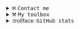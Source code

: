 <details>
  <summary>&#x2709; <samp>Contact me</samp></summary>
  <br>
  Send me an <a href=mailto:biz.maciej.krol@gmail.com>email</a>
  <br>
</details>

<details>
  <summary>&#x2692; <samp>My toolbox</samp></summary>
  <br>
  <img src="https://skillicons.dev/icons?i=html,css,js,ts,scss" alt="(Image failed to load) HTML5, CSS3, Javascript, Typescript, SASS/SCSS" height=32/>
  <br>
  <img src="https://skillicons.dev/icons?i=react,nextjs,nodejs,tailwind,figma,github,vite,vscode" alt="(Image failed to load) React, NextJS, NodeJS, Tailwind, Figma, Github, Vite, Vscode" height=32/>
</details>

<details>
  <summary>:trollface: <samp>GitHub stats</samp></summary>
  <br>
  
<span>
  <img src='https://github-readme-stats.vercel.app/api?username=maciejkrol18&show_icons=true&hide_title=true&bg_color=242938&text_color=FFFFFF&border_color=434554' height=130px/>
</span>
  
<span>
  <img src='https://github-readme-stats.vercel.app/api/top-langs/?username=maciejkrol18&layout=compact&bg_color=242938&text_color=FFFFFF&border_color=434554&title_color=FFFFFF' height=130px/>
</span>
</details>
